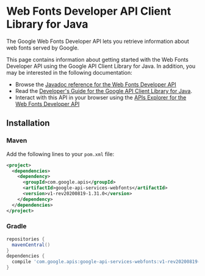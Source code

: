 # Web Fonts Developer API Client Library for Java

The Google Web Fonts Developer API lets you retrieve information about web fonts served by Google.

This page contains information about getting started with the Web Fonts Developer API
using the Google API Client Library for Java. In addition, you may be interested
in the following documentation:

* Browse the [Javadoc reference for the Web Fonts Developer API][javadoc]
* Read the [Developer's Guide for the Google API Client Library for Java][google-api-client].
* Interact with this API in your browser using the [APIs Explorer for the Web Fonts Developer API][api-explorer]

## Installation

### Maven

Add the following lines to your `pom.xml` file:

```xml
<project>
  <dependencies>
    <dependency>
      <groupId>com.google.apis</groupId>
      <artifactId>google-api-services-webfonts</artifactId>
      <version>v1-rev20200819-1.31.0</version>
    </dependency>
  </dependencies>
</project>
```

### Gradle

```gradle
repositories {
  mavenCentral()
}
dependencies {
  compile 'com.google.apis:google-api-services-webfonts:v1-rev20200819-1.31.0'
}
```

[javadoc]: https://googleapis.dev/java/google-api-services-webfonts/latest/index.html
[google-api-client]: https://github.com/googleapis/google-api-java-client/
[api-explorer]: https://developers.google.com/apis-explorer/#p/webfonts/v1/

